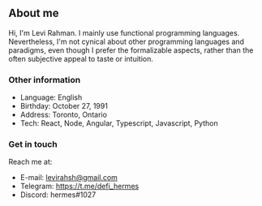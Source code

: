 
## About me

Hi, I'm Levi Rahman. I mainly use functional programming languages. Nevertheless, I'm not cynical about other programming languages and paradigms, even though I prefer the formalizable aspects, rather than the often subjective appeal to taste or intuition. 

### Other information

- Language: English
- Birthday: October 27, 1991
- Address: Toronto, Ontario
- Tech: React, Node, Angular, Typescript, Javascript, Python

### Get in touch

Reach me at: 

- E-mail: levirahsh@gmail.com
- Telegram: https://t.me/defi_hermes
- Discord: hermes#1027
